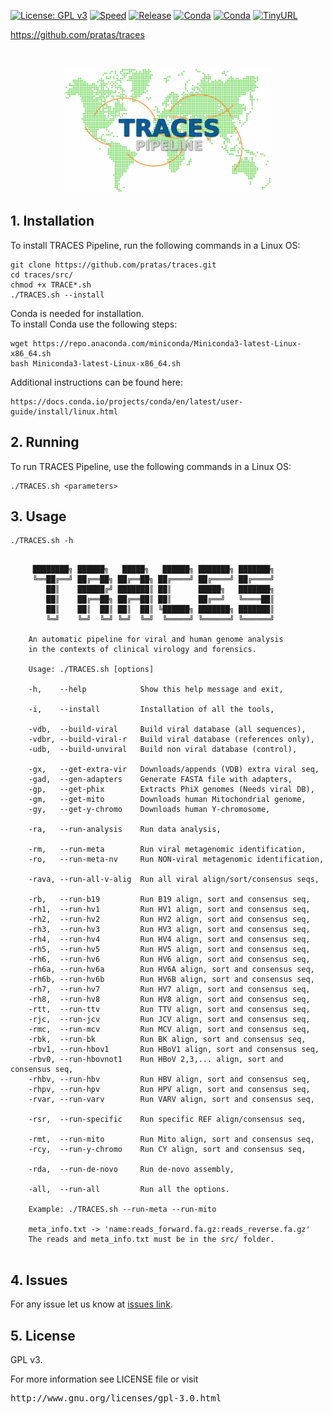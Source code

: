 [![License: GPL v3](https://img.shields.io/badge/License-GPL%20v3-blue.svg)](LICENSE)
[![Speed](https://img.shields.io/static/v1.svg?label=Ultra-Fast&message=High%20speed%20performance&color=green)](#)
[![Release](https://img.shields.io/static/v1.svg?label=Release&message=v1.1.1&color=orange)](#)
[![Conda](https://img.shields.io/static/v1.svg?label=Conda&message=Bioconda&color=green)](#)
[![Conda](https://img.shields.io/static/v1.svg?label=Conda&message=Cobilab&color=green)](#)
[![TinyURL](https://img.shields.io/static/v1.svg?label=TinyURL&message=traces-pipe&color=blue)](http://tinyurl/traces-pipe)

https://github.com/pratas/traces
<!--[![Build Status](https://travis-ci.org/pratas/traces.svg?branch=master)](https://travis-ci.org/pratas/traces)-->

<br>
<p align="center">
<img src="imgs/logo.png" alt="TRACES Pipeline" height="200" border="0" />

## 1. Installation ##

To install TRACES Pipeline, run the following commands in a Linux OS:
```
git clone https://github.com/pratas/traces.git
cd traces/src/
chmod +x TRACE*.sh
./TRACES.sh --install
```
Conda is needed for installation. <br>
To install Conda use the following steps:
```
wget https://repo.anaconda.com/miniconda/Miniconda3-latest-Linux-x86_64.sh
bash Miniconda3-latest-Linux-x86_64.sh
```
Additional instructions can be found here:
```
https://docs.conda.io/projects/conda/en/latest/user-guide/install/linux.html
```


## 2. Running ##

To run TRACES Pipeline, use the following commands in a Linux OS:
```
./TRACES.sh <parameters>
```

## 3. Usage ##

```
./TRACES.sh -h
```

```                                                     
                                                              
     ████████╗ ██████╗   █████╗   ██████╗ ███████╗ ███████╗         
     ╚══██╔══╝ ██╔══██╗ ██╔══██╗ ██╔════╝ ██╔════╝ ██╔════╝         
        ██║    ██████╔╝ ███████║ ██║      █████╗   ███████╗         
        ██║    ██╔══██╗ ██╔══██║ ██║      ██╔══╝   ╚════██║         
        ██║    ██║  ██║ ██║  ██║ ╚██████╗ ███████╗ ███████║         
        ╚═╝    ╚═╝  ╚═╝ ╚═╝  ╚═╝  ╚═════╝ ╚══════╝ ╚══════╝         
                                                                
    An automatic pipeline for viral and human genome analysis
    in the contexts of clinical virology and forensics.         
                                                                
    Usage: ./TRACES.sh [options]                                
                                                                
    -h,    --help            Show this help message and exit,     
                                                                  
    -i,    --install         Installation of all the tools,       
                                                                  
    -vdb,  --build-viral     Build viral database (all sequences), 
    -vdbr, --build-viral-r   Build viral database (references only),  
    -udb,  --build-unviral   Build non viral database (control),  
                                                                  
    -gx,   --get-extra-vir   Downloads/appends (VDB) extra viral seq, 
    -gad,  --gen-adapters    Generate FASTA file with adapters,   
    -gp,   --get-phix        Extracts PhiX genomes (Needs viral DB),  
    -gm,   --get-mito        Downloads human Mitochondrial genome,
    -gy,   --get-y-chromo    Downloads human Y-chromosome,        
                                                                  
    -ra,   --run-analysis    Run data analysis,                   
                                                                  
    -rm,   --run-meta        Run viral metagenomic identification,    
    -ro,   --run-meta-nv     Run NON-viral metagenomic identification,   
                                                                  
    -rava, --run-all-v-alig  Run all viral align/sort/consensus seqs,    
                                                                 
    -rb,   --run-b19         Run B19 align, sort and consensus seq,    
    -rh1,  --run-hv1         Run HV1 align, sort and consensus seq,    
    -rh2,  --run-hv2         Run HV2 align, sort and consensus seq,    
    -rh3,  --run-hv3         Run HV3 align, sort and consensus seq,    
    -rh4,  --run-hv4         Run HV4 align, sort and consensus seq,    
    -rh5,  --run-hv5         Run HV5 align, sort and consensus seq,    
    -rh6,  --run-hv6         Run HV6 align, sort and consensus seq,    
    -rh6a, --run-hv6a        Run HV6A align, sort and consensus seq,    
    -rh6b, --run-hv6b        Run HV6B align, sort and consensus seq,    
    -rh7,  --run-hv7         Run HV7 align, sort and consensus seq,    
    -rh8,  --run-hv8         Run HV8 align, sort and consensus seq,    
    -rtt,  --run-ttv         Run TTV align, sort and consensus seq,    
    -rjc,  --run-jcv         Run JCV align, sort and consensus seq,    
    -rmc,  --run-mcv         Run MCV align, sort and consensus seq,    
    -rbk,  --run-bk          Run BK align, sort and consensus seq,    
    -rbv1, --run-hbov1       Run HBoV1 align, sort and consensus seq,    
    -rbv0, --run-hbovnot1    Run HBoV 2,3,... align, sort and consensus seq,    
    -rhbv, --run-hbv         Run HBV align, sort and consensus seq,    
    -rhpv, --run-hpv         Run HPV align, sort and consensus seq,    
    -rvar, --run-varv        Run VARV align, sort and consensus seq,    
                                                                 
    -rsr,  --run-specific    Run specific REF align/consensus seq, 
                                                                 
    -rmt,  --run-mito        Run Mito align, sort and consensus seq,   
    -rcy,  --run-y-chromo    Run CY align, sort and consensus seq,    
                                                                  
    -rda,  --run-de-novo     Run de-novo assembly,               
                                                                 
    -all,  --run-all         Run all the options.                 
                                                                
    Example: ./TRACES.sh --run-meta --run-mito           
                                                                
    meta_info.txt -> 'name:reads_forward.fa.gz:reads_reverse.fa.gz'  
    The reads and meta_info.txt must be in the src/ folder.     
                                                                
```

## 4. Issues ##

For any issue let us know at [issues link](https://github.com/pratas/traces/issues).

## 5. License ##

GPL v3.

For more information see LICENSE file or visit
<pre>http://www.gnu.org/licenses/gpl-3.0.html</pre>

